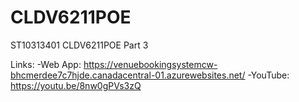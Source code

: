 # CLDV6211POE
ST10313401 CLDV6211POE Part 3

Links: 
-Web App: https://venuebookingsystemcw-bhcmerdee7c7hjde.canadacentral-01.azurewebsites.net/
-YouTube: https://youtu.be/8nw0gPVs3zQ
